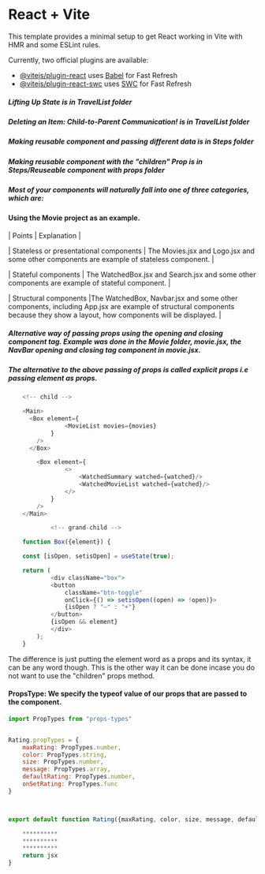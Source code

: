 # React + Vite

This template provides a minimal setup to get React working in Vite with HMR and some ESLint rules.

Currently, two official plugins are available:

- [@vitejs/plugin-react](https://github.com/vitejs/vite-plugin-react/blob/main/packages/plugin-react/README.md) uses [Babel](https://babeljs.io/) for Fast Refresh
- [@vitejs/plugin-react-swc](https://github.com/vitejs/vite-plugin-react-swc) uses [SWC](https://swc.rs/) for Fast Refresh

##### Lifting Up State is in TravelList folder

##### Deleting an Item: Child-to-Parent Communication! is in TravelList folder

##### Making reusable component and passing different data is in Steps folder

##### Making reusable component with the "children" Prop is in Steps/Reuseable component with props folder

##### Most of your components will naturally fall into one of three categories, which are:

#### Using the Movie project as an example.

| Points | Explanation |

| Stateless or presentational components | The Movies.jsx and Logo.jsx and some other components are example of stateless component. |

| Stateful components | The WatchedBox.jsx and Search.jsx and some other components are example of stateful component. |

| Structural components |The WatchedBox, Navbar.jsx and some other components, including App.jsx are example of structural components because they show a layout, how components will be displayed. |

##### Alternative way of passing props using the opening and closing component tag. Example was done in the Movie folder, movie.jsx, the NavBar opening and closing tag component in movie.jsx.

##### The alternative to the above passing of props is called explicit props i.e passing element as props.

``` js
	<!-- child -->

    <Main>
      <Box element={
				<MovieList movies={movies} 
			}
		/>
      </Box>

      	<Box element={
				<>
					<WatchedSummary watched={watched}/>
					<WatchedMovieList watched={watched}/>
				</>
			}
		/>
    </Main>

```

``` js
			<!-- grand-child -->

	function Box({element}) {

	const [isOpen, setisOpen] = useState(true);

	return (
			<div className="box">
			<button
				className="btn-toggle"
				onClick={() => setisOpen((open) => !open)}>
				{isOpen ? "–" : "+"}
			</button>
			{isOpen && element}
			</div>
		);
	}

```

The difference is just putting the element word as a props and its syntax, it can be any word though. This is the other way it can be done incase you do not want to use the "children" props method.

#### PropsType: We specify the typeof value of our props that are passed to the component.

``` js
import PropTypes from "props-types"


Rating.propTypes = {
	maxRating: PropTypes.number,
	color: PropTypes.string,
	size: PropTypes.number,
	message: PropTypes.array,
	defaultRating: PropTypes.number,
	onSetRating: PropTypes.func
}



export default function Rating({maxRating, color, size, message, defaultRating, onSetRating}){

	**********
	**********
	**********
	return jsx
}

```